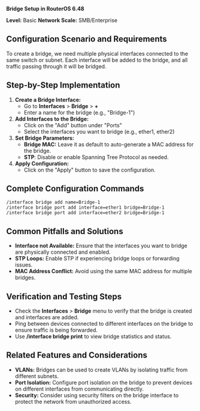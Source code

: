 **Bridge Setup in RouterOS 6.48**

**Level:** Basic
**Network Scale:** SMB/Enterprise

## Configuration Scenario and Requirements

To create a bridge, we need multiple physical interfaces connected to the same switch or subnet. Each interface will be added to the bridge, and all traffic passing through it will be bridged.

## Step-by-Step Implementation

1. **Create a Bridge Interface:**
   - Go to **Interfaces** > **Bridge** > **+**
   - Enter a name for the bridge (e.g., "Bridge-1")
2. **Add Interfaces to the Bridge:**
   - Click on the "Add" button under "Ports"
   - Select the interfaces you want to bridge (e.g., ether1, ether2)
3. **Set Bridge Parameters:**
   - **Bridge MAC:** Leave it as default to auto-generate a MAC address for the bridge.
   - **STP**: Disable or enable Spanning Tree Protocol as needed.
4. **Apply Configuration:**
   - Click on the "Apply" button to save the configuration.

## Complete Configuration Commands

```
/interface bridge add name=Bridge-1
/interface bridge port add interface=ether1 bridge=Bridge-1
/interface bridge port add interface=ether2 bridge=Bridge-1
```

## Common Pitfalls and Solutions

- **Interface not Available:** Ensure that the interfaces you want to bridge are physically connected and enabled.
- **STP Loops:** Enable STP if experiencing bridge loops or forwarding issues.
- **MAC Address Conflict:** Avoid using the same MAC address for multiple bridges.

## Verification and Testing Steps

- Check the **Interfaces** > **Bridge** menu to verify that the bridge is created and interfaces are added.
- Ping between devices connected to different interfaces on the bridge to ensure traffic is being forwarded.
- Use **/interface bridge print** to view bridge statistics and status.

## Related Features and Considerations

- **VLANs:** Bridges can be used to create VLANs by isolating traffic from different subnets.
- **Port Isolation:** Configure port isolation on the bridge to prevent devices on different interfaces from communicating directly.
- **Security:** Consider using security filters on the bridge interface to protect the network from unauthorized access.